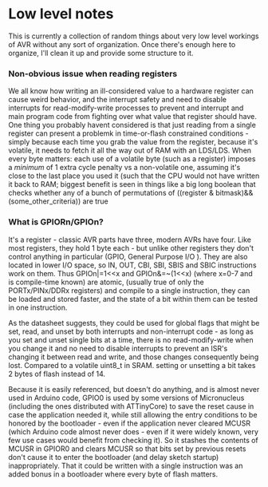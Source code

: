 # Low level notes
This is currently a collection of random things about very low level workings of AVR without any sort of organization. Once there's enough here to organize, I'll clean it up and provide some structure to it. 

### Non-obvious issue when reading registers
We all know how writing an ill-considered value to a hardware register can  cause weird behavior, and the interrupt safety and need to disable interrupts for read-modify-write processes to prevent and interrupt and main program code from fighting over what value that register should have. One thing you probably havent considered is that just reading from a single register can present a problemk in time-or-flash constrained conditions - simply because each time you grab the value from the register, because it's volatile, it needs to fetch it all the way out of RAM with an LDS/LDS. When every byte matters: each use of a volatile byte (such as a register) imposes a *minimum* of 1 extra cycle penalty vs a non-volatile one, assuming it's close to the last place you used it (such that the CPU would not have written it back to RAM; biggest benefit is seen in things like a big long boolean that checks whether any of a bunch of permutations of ((register & bitmask)&&(some_other_criteria)) are true


### What is GPIORn/GPIOn?
It's a register - classic AVR parts have three, modern AVRs have four. Like most registers, they hold 1 byte each - but unlike other registers they don't control anything in particular (GPIO, General Purpose I/O ). They are also located in lower I/O space, so IN, OUT, CBI, SBI, SBIS and SBIC instructions work on them. Thus GPIOn|=1<<x and GPIOn&=~(1<<x) (where x=0-7 and is compile-time known) are atomic, (usually true of only the PORTx/PINx/DDRx registers) and compile to a single instruction, they can be loaded and stored faster, and the state of a bit within them can be tested in one instruction. 

As the datasheet suggests, they could be used for global flags that might be set, read, and unset by both interrupts and non-interrupt code - as long as you set and unset single bits at a time, there is no read-modify-write when you change it and no need to disable interrupts to prevent an ISR's changing it between read and write, and those changes consequently being lost. Compared to a volatile uint8_t in SRAM. setting or unsetting a bit takes 2 bytes of flash instead of 14. 

Because it is easily referenced, but doesn't do anything, and is almost never used in Arduino code, GPIO0 is used by some versions of Micronucleus (including the ones distributed with ATTinyCore) to save the reset cause in case the application needed it, while still allowing the entry conditions to be honored by the bootloader - even if the application never cleared MCUSR (which Arduino code almost never does - even if it were widely known, very few use cases would benefit from checking it). So it stashes the contents of MCUSR in GPIOR0 and clears MCUSR so that bits set by previous resets don't cause it to enter the bootloader (and delay sketch startup) inappropriately. That it could be written with a single instruction was an added bonus in a bootloader where every byte of flash matters.

